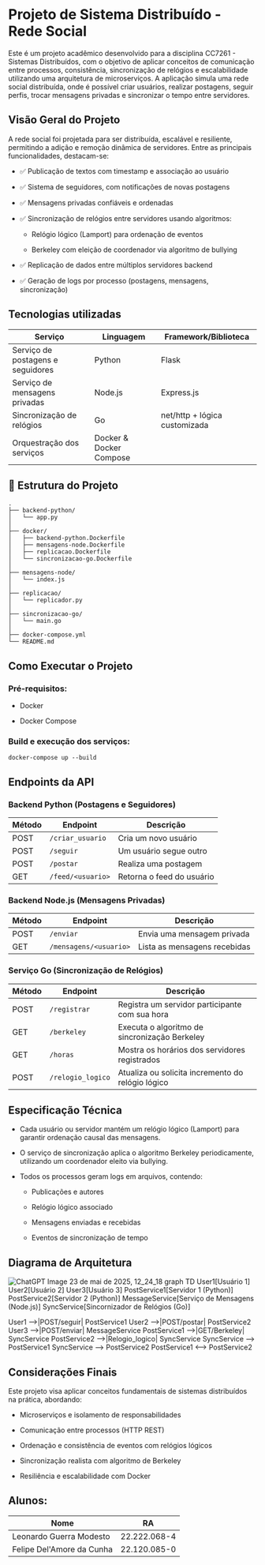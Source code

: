 # Projeto de Sistema Distribuído - Rede Social
Este é um projeto acadêmico desenvolvido para a disciplina CC7261 - Sistemas Distribuídos, com o objetivo de aplicar conceitos de comunicação entre processos, consistência, sincronização de relógios e escalabilidade utilizando uma arquitetura de microserviços.
A aplicação simula uma rede social distribuída, onde é possível criar usuários, realizar postagens, seguir perfis, trocar mensagens privadas e sincronizar o tempo entre servidores.

## Visão Geral do Projeto
A rede social foi projetada para ser distribuída, escalável e resiliente, permitindo a adição e remoção dinâmica de servidores. Entre as principais funcionalidades, destacam-se:

- ✅ Publicação de textos com timestamp e associação ao usuário

- ✅ Sistema de seguidores, com notificações de novas postagens

- ✅ Mensagens privadas confiáveis e ordenadas

- ✅ Sincronização de relógios entre servidores usando algoritmos:

  -  Relógio lógico (Lamport) para ordenação de eventos

  - Berkeley com eleição de coordenador via algoritmo de bullying

- ✅ Replicação de dados entre múltiplos servidores backend

- ✅ Geração de logs por processo (postagens, mensagens, sincronização)


## Tecnologias utilizadas
| Serviço                           | Linguagem               | Framework/Biblioteca          |
| --------------------------------- | ----------------------- | ----------------------------- |
| Serviço de postagens e seguidores | Python                  | Flask                         |
| Serviço de mensagens privadas     | Node.js                 | Express.js                    |
| Sincronização de relógios         | Go                      | net/http + lógica customizada |
| Orquestração dos serviços         | Docker & Docker Compose |                               |

## 📁 Estrutura do Projeto

```plaintext
.
├── backend-python/
│   └── app.py
│
├── docker/
│   ├── backend-python.Dockerfile
│   ├── mensagens-node.Dockerfile
│   ├── replicacao.Dockerfile
│   └── sincronizacao-go.Dockerfile
│
├── mensagens-node/
│   └── index.js
│
├── replicacao/
│   └── replicador.py
│
├── sincronizacao-go/
│   └── main.go
│
├── docker-compose.yml
└── README.md
```

## Como Executar o Projeto

### Pré-requisitos:

- Docker

- Docker Compose


### Build e execução dos serviços:

```plaintext
docker-compose up --build
```

## Endpoints da API

### Backend Python (Postagens e Seguidores)

| Método | Endpoint          | Descrição                 |
| ------ | ----------------- | ------------------------- |
| POST   | `/criar_usuario`  | Cria um novo usuário      |
| POST   | `/seguir`         | Um usuário segue outro    |
| POST   | `/postar`         | Realiza uma postagem      |
| GET    | `/feed/<usuario>` | Retorna o feed do usuário |

### Backend Node.js (Mensagens Privadas)

| Método | Endpoint               | Descrição                    |
| ------ | ---------------------- | ---------------------------- |
| POST   | `/enviar`              | Envia uma mensagem privada   |
| GET    | `/mensagens/<usuario>` | Lista as mensagens recebidas |

### Serviço Go (Sincronização de Relógios)

| Método | Endpoint          | Descrição                                         |
| ------ | ----------------- | ------------------------------------------------- |
| POST   | `/registrar`      | Registra um servidor participante com sua hora    |
| GET    | `/berkeley`       | Executa o algoritmo de sincronização Berkeley     |
| GET    | `/horas`          | Mostra os horários dos servidores registrados     |
| POST   | `/relogio_logico` | Atualiza ou solicita incremento do relógio lógico |

## Especificação Técnica
- Cada usuário ou servidor mantém um relógio lógico (Lamport) para garantir ordenação causal das mensagens.

- O serviço de sincronização aplica o algoritmo Berkeley periodicamente, utilizando um coordenador eleito via bullying.

- Todos os processos geram logs em arquivos, contendo:

  - Publicações e autores

  - Relógio lógico associado

  - Mensagens enviadas e recebidas

  - Eventos de sincronização de tempo


## Diagrama de Arquitetura
![ChatGPT Image 23 de mai  de 2025, 12_24_18](https://github.com/user-attachments/assets/05644902-2874-49e0-acdb-f4884b0a52c8)
graph TD
  User1[Usuário 1]
  User2[Usuário 2]
  User3[Usuário 3]
  PostService1[Servidor 1 (Python)]
  PostService2[Servidor 2 (Python)]
  MessageService[Serviço de Mensagens (Node.js)]
  SyncService[Sincornizador de Relógios (Go)]

  User1 -->|POST/seguir| PostService1
  User2 -->|POST/postar| PostService2
  User3 -->|POST/enviar| MessageService
  PostService1 -->|GET/Berkeley| SyncService
  PostService2 -->|Relogio_logico| SyncService
  SyncService --> PostService1
  SyncService --> PostService2
  PostService1 <--> PostService2



## Considerações Finais
Este projeto visa aplicar conceitos fundamentais de sistemas distribuídos na prática, abordando:

- Microserviços e isolamento de responsabilidades

- Comunicação entre processos (HTTP REST)

- Ordenação e consistência de eventos com relógios lógicos

- Sincronização realista com algoritmo de Berkeley

- Resiliência e escalabilidade com Docker

## Alunos:


| Nome | RA               |
| ------ | ---------------------- |
| Leonardo Guerra Modesto       | 22.222.068-4  |
| Felipe Del'Amore da Cunha     | 22.120.085-0  |

